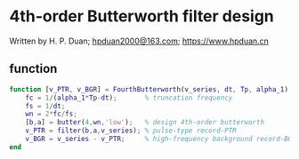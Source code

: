 # 4th-order Butterworth filter design
Written by H. P. Duan; hpduan2000@163.com; https://www.hpduan.cn  

## function
```matlab
function [v_PTR, v_BGR] = FourthButterworth(v_series, dt, Tp, alpha_1)
    fc = 1/(alpha_1*Tp-dt);       % truncation frequency
    fs = 1/dt;
    wn = 2*fc/fs;
    [b,a] = butter(4,wn,'low');   % design 4th-order butterworth
    v_PTR = filter(b,a,v_series); % pulse-type record-PTR
    v_BGR = v_series - v_PTR;     % high-frequency background record-BGR
end
```
